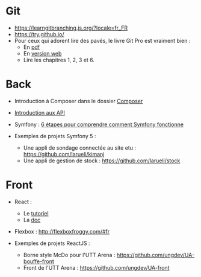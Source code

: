 # Git

* https://learngitbranching.js.org/?locale=fr_FR
* https://try.github.io/
* Pour ceux qui adorent lire des pavés, le livre Git Pro est vraiment bien :
    * En [pdf](https://github.com/progit/progit2-fr/releases/download/2.1.48/progit_v2.1.48.pdf)
    * En [version web](https://git-scm.com/book/fr/v2)
    * Lire les chapitres 1, 2, 3 et 6.

# Back

* Introduction à Composer dans le dossier [Composer](Composer)
* [Introduction aux API](https://la-cascade.io/api-une-introduction/)
* Symfony : [6 étapes pour comprendre comment Symfony fonctionne](https://symfony.com/doc/current/setup.html)

* Exemples de projets Symfony 5 :
    *  Une appli de sondage connectée au site etu : https://github.com/larueli/kimanj
    * Une appli de gestion de stock : https://github.com/larueli/stock

# Front

* React :
    * Le [tutoriel](https://fr.reactjs.org/tutorial/tutorial.html)
    * La [doc](https://fr.reactjs.org/docs/getting-started.html)
* Flexbox : http://flexboxfroggy.com/#fr

* Exemples de projets ReactJS :
    * Borne style McDo pour l'UTT Arena : https://github.com/ungdev/UA-bouffe-front
    * Front de l'UTT Arena : https://github.com/ungdev/UA-front
